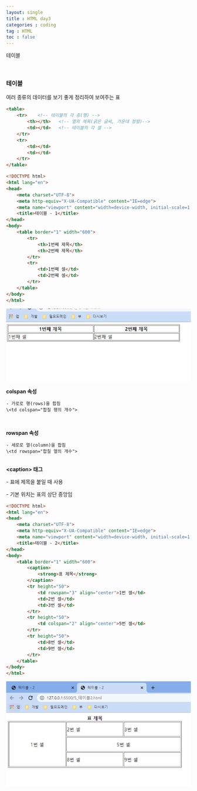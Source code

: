 ```yaml
---
layout: single
title : HTML day3
categories : coding
tag : HTML
toc : false
---
```


테이블

<br>

### 테이블

여러 종류의 데이터를 보기 좋게 정리하여 보여주는 표

```html
<table>
	<tr>	<!-- 테이블의 각 층(행) -->
		<th></th> 	<!-- 열의 제목(굵은 글씨, 가운데 정렬)-->
		<td></td>   <!-- 테이블의 각 셀 -->
	</tr>
	<tr>
		<td></td>
		<td></td>
	</tr>
</table>
```

```html
<!DOCTYPE html>
<html lang="en">
<head>
    <meta charset="UTF-8">
    <meta http-equiv="X-UA-Compatible" content="IE=edge">
    <meta name="viewport" content="width=device-width, initial-scale=1.0">
    <title>테이블 - 1</title>
</head>
<body>
    <table border="1" width="600">
        <tr>
            <th>1번째 제목</th>
            <th>2번째 제목</th>
        </tr>
        <tr>
            <td>1번째 셀</td>
            <td>2번째 셀</td>
        </tr>
    </table>
</body>
</html>
```

![html3_1](https://github.com/YUNCHANYEONG/YUNCHANYEONG.github.io/blob/master/assets/images/coding_img/html3_1.JPG?raw=true)


**colspan 속성**

	- 가로로 행(rows)을 합침
	\<td colspan="합칠 행의 개수">

<br>

**rowspan 속성**

	- 세로로 열(column)을 합침
	\<td rowspan="합칠 열의 개수">

<br>**\<caption> 태그**

\- 표에 제목을 붙일 때 사용

\- 기본 위치는 표의 상단 중앙임

```html
<!DOCTYPE html>
<html lang="en">
<head>
    <meta charset="UTF-8">
    <meta http-equiv="X-UA-Compatible" content="IE=edge">
    <meta name="viewport" content="width=device-width, initial-scale=1.0">
    <title>테이블 - 2</title>
</head>
<body>
    <table border="1" width="600">
        <caption>
            <strong>표 제목</strong>
        </caption>
        <tr height="50">
            <td rowspan="3" align="center">1번 셀</td>
            <td>2번 셀</td>
            <td>3번 셀</td>
        </tr>
        <tr height="50">
            <td colspan="2" align="center">5번 셀</td>
        </tr>
        <tr height="50">
            <td>8번 셀</td>
            <td>9번 셀</td>
        </tr>
    </table>
</body>
</html>
```

![html3_2](https://github.com/YUNCHANYEONG/YUNCHANYEONG.github.io/blob/master/assets/images/coding_img/html3_2.JPG?raw=true)

